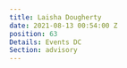 ```yaml
---
title: Laisha Dougherty
date: 2021-08-13 00:54:00 Z
position: 63
Details: Events DC
Section: advisory
---
```


